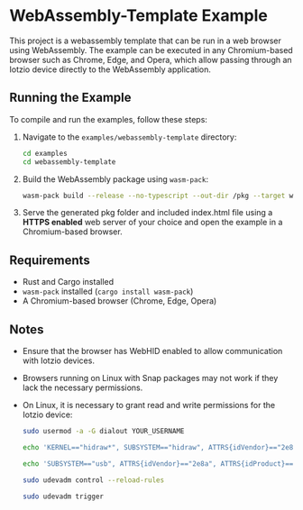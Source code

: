 # WebAssembly-Template Example

This project is a webassembly template that can be run in a web browser using WebAssembly. The example can be executed in any Chromium-based browser such as Chrome, Edge, and Opera, which allow passing through an Iotzio device directly to the WebAssembly application.

## Running the Example

To compile and run the examples, follow these steps:

1. Navigate to the `examples/webassembly-template` directory:
    ```sh
    cd examples
    cd webassembly-template
    ```

2. Build the WebAssembly package using `wasm-pack`:
    ```sh
    wasm-pack build --release --no-typescript --out-dir /pkg --target web
    ```

3. Serve the generated pkg folder and included index.html file using a **HTTPS enabled** web server of your choice and open the example in a Chromium-based browser.

## Requirements

- Rust and Cargo installed
- `wasm-pack` installed (`cargo install wasm-pack`)
- A Chromium-based browser (Chrome, Edge, Opera)

## Notes

- Ensure that the browser has WebHID enabled to allow communication with Iotzio devices.
- Browsers running on Linux with Snap packages may not work if they lack the necessary permissions.
- On Linux, it is necessary to grant read and write permissions for the Iotzio device:

    ```sh
    sudo usermod -a -G dialout YOUR_USERNAME
    ```

    ```sh
    echo 'KERNEL=="hidraw*", SUBSYSTEM=="hidraw", ATTRS{idVendor}=="2e8a", ATTRS{idProduct}=="000f", GROUP="dialout", MODE="0660"' | sudo tee /etc/udev/rules.d/99-iotzio.rules
    ```

    ```sh
    echo 'SUBSYSTEM=="usb", ATTRS{idVendor}=="2e8a", ATTRS{idProduct}=="000f", GROUP="dialout", MODE="0660"' | sudo tee -a /etc/udev/rules.d/99-iotzio.rules
    ```

    ```sh
    sudo udevadm control --reload-rules
    ```

    ```sh
    sudo udevadm trigger
    ```